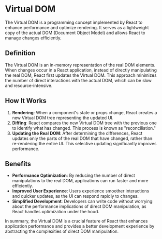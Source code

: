 # Virtual DOM

The Virtual DOM is a programming concept implemented by React to enhance performance and optimize rendering. It serves as a lightweight copy of the actual DOM (Document Object Model) and allows React to manage changes efficiently.

## Definition

The Virtual DOM is an in-memory representation of the real DOM elements. When changes occur in a React application, instead of directly manipulating the real DOM, React first updates the Virtual DOM. This approach minimizes the number of direct interactions with the actual DOM, which can be slow and resource-intensive.

## How It Works

1. **Rendering**: When a component's state or props change, React creates a new Virtual DOM tree representing the updated UI.
2. **Diffing**: React compares the new Virtual DOM tree with the previous one to identify what has changed. This process is known as "reconciliation."
3. **Updating the Real DOM**: After determining the differences, React updates only the parts of the real DOM that have changed, rather than re-rendering the entire UI. This selective updating significantly improves performance.

## Benefits

- **Performance Optimization**: By reducing the number of direct manipulations to the real DOM, applications can run faster and more efficiently.
- **Improved User Experience**: Users experience smoother interactions and quicker updates, as the UI can respond rapidly to changes.
- **Simplified Development**: Developers can write code without worrying about the performance implications of direct DOM manipulation, as React handles optimization under the hood.

In summary, the Virtual DOM is a crucial feature of React that enhances application performance and provides a better development experience by abstracting the complexities of direct DOM manipulation.